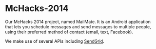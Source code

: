 McHacks-2014
============

Our McHacks 2014 project, named MailMate. It is an Android application that lets you schedule messages and send messages to multiple people, using their preferred method of contact (email, text, Facebook).

We make use of several APIs including [SendGrid](http://www.sendgrid.com).
